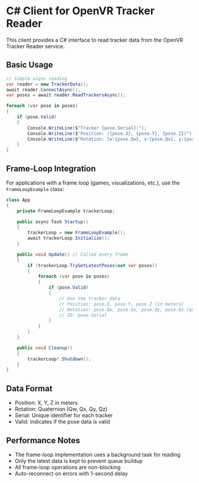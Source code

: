 # C# Client for OpenVR Tracker Reader

This client provides a C# interface to read tracker data from the OpenVR Tracker Reader service.

## Basic Usage

```csharp
// Simple async reading
var reader = new TrackerData();
await reader.ConnectAsync();
var poses = await reader.ReadTrackersAsync();

foreach (var pose in poses)
{
    if (pose.Valid)
    {
        Console.WriteLine($"Tracker {pose.Serial}:");
        Console.WriteLine($"Position: ({pose.X}, {pose.Y}, {pose.Z})");
        Console.WriteLine($"Rotation: [w:{pose.Qw}, x:{pose.Qx}, y:{pose.Qy}, z:{pose.Qz}]");
    }
}
```

## Frame-Loop Integration

For applications with a frame loop (games, visualizations, etc.), use the `FrameLoopExample` class:

```csharp
class App
{
    private FrameLoopExample trackerLoop;

    public async Task Startup()
    {
        trackerLoop = new FrameLoopExample();
        await trackerLoop.Initialize();
    }

    public void Update() // Called every frame
    {
        if (trackerLoop.TryGetLatestPoses(out var poses))
        {
            foreach (var pose in poses)
            {
                if (pose.Valid)
                {
                    // Use the tracker data
                    // Position: pose.X, pose.Y, pose.Z (in meters)
                    // Rotation: pose.Qw, pose.Qx, pose.Qy, pose.Qz (quaternion)
                    // ID: pose.Serial
                }
            }
        }
    }

    public void Cleanup()
    {
        trackerLoop?.Shutdown();
    }
}
```

## Data Format

- Position: X, Y, Z in meters
- Rotation: Quaternion (Qw, Qx, Qy, Qz)
- Serial: Unique identifier for each tracker
- Valid: Indicates if the pose data is valid

## Performance Notes

- The frame-loop implementation uses a background task for reading
- Only the latest data is kept to prevent queue buildup
- All frame-loop operations are non-blocking
- Auto-reconnect on errors with 1-second delay